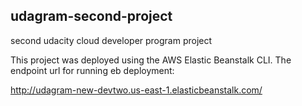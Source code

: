 ## udagram-second-project
second udacity cloud developer program project

This project was deployed using the AWS Elastic Beanstalk CLI.
The endpoint url for running eb deployment:

http://udagram-new-devtwo.us-east-1.elasticbeanstalk.com/
